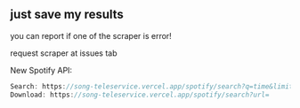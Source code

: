 <h2>just save my results</h2>

you can report if one of the scraper is error!

request scraper at issues tab


New Spotify API:
```js
Search: https://song-teleservice.vercel.app/spotify/search?q=time&limit=20
Download: https://song-teleservice.vercel.app/spotify/search?url=
```
